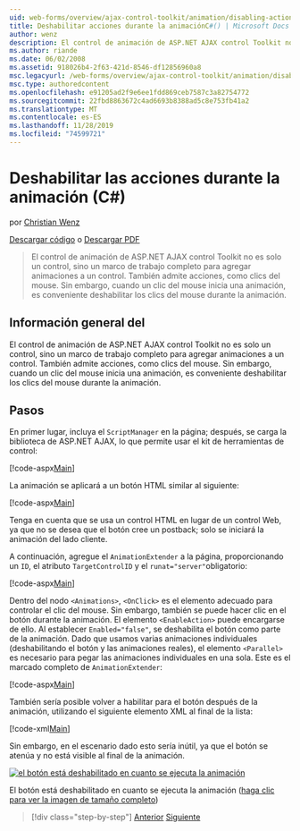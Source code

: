 ```yaml
---
uid: web-forms/overview/ajax-control-toolkit/animation/disabling-actions-during-animation-cs
title: Deshabilitar acciones durante la animaciónC#() | Microsoft Docs
author: wenz
description: El control de animación de ASP.NET AJAX control Toolkit no es solo un control, sino un marco de trabajo completo para agregar animaciones a un control. También admite la acción...
ms.author: riande
ms.date: 06/02/2008
ms.assetid: 918026b4-2f63-421d-8546-df12856960a8
msc.legacyurl: /web-forms/overview/ajax-control-toolkit/animation/disabling-actions-during-animation-cs
msc.type: authoredcontent
ms.openlocfilehash: e91205ad2f9e6ee1fdd869ceb7587c3a82754772
ms.sourcegitcommit: 22fbd8863672c4ad6693b8388ad5c8e753fb41a2
ms.translationtype: MT
ms.contentlocale: es-ES
ms.lasthandoff: 11/28/2019
ms.locfileid: "74599721"
---
```

# <a name="disabling-actions-during-animation-c"></a>Deshabilitar las acciones durante la animación (C#)

por [Christian Wenz](https://github.com/wenz)

[Descargar código](https://download.microsoft.com/download/f/9/a/f9a26acd-8df4-4484-8a18-199e4598f411/Animation7.cs.zip) o [Descargar PDF](https://download.microsoft.com/download/6/7/1/6718d452-ff89-4d3f-a90e-c74ec2d636a3/animation7CS.pdf)

> El control de animación de ASP.NET AJAX control Toolkit no es solo un control, sino un marco de trabajo completo para agregar animaciones a un control. También admite acciones, como clics del mouse. Sin embargo, cuando un clic del mouse inicia una animación, es conveniente deshabilitar los clics del mouse durante la animación.

## <a name="overview"></a>Información general del

El control de animación de ASP.NET AJAX control Toolkit no es solo un control, sino un marco de trabajo completo para agregar animaciones a un control. También admite acciones, como clics del mouse. Sin embargo, cuando un clic del mouse inicia una animación, es conveniente deshabilitar los clics del mouse durante la animación.

## <a name="steps"></a>Pasos

En primer lugar, incluya el `ScriptManager` en la página; después, se carga la biblioteca de ASP.NET AJAX, lo que permite usar el kit de herramientas de control:

[!code-aspx[Main](disabling-actions-during-animation-cs/samples/sample1.aspx)]

La animación se aplicará a un botón HTML similar al siguiente:

[!code-aspx[Main](disabling-actions-during-animation-cs/samples/sample2.aspx)]

Tenga en cuenta que se usa un control HTML en lugar de un control Web, ya que no se desea que el botón cree un postback; solo se iniciará la animación del lado cliente.

A continuación, agregue el `AnimationExtender` a la página, proporcionando un `ID`, el atributo `TargetControlID` y el `runat="server"`obligatorio:

[!code-aspx[Main](disabling-actions-during-animation-cs/samples/sample3.aspx)]

Dentro del nodo `<Animations>`, `<OnClick>` es el elemento adecuado para controlar el clic del mouse. Sin embargo, también se puede hacer clic en el botón durante la animación. El elemento `<EnableAction>` puede encargarse de ello. Al establecer `Enabled="false"`, se deshabilita el botón como parte de la animación. Dado que usamos varias animaciones individuales (deshabilitando el botón y las animaciones reales), el elemento `<Parallel>` es necesario para pegar las animaciones individuales en una sola. Este es el marcado completo de `AnimationExtender`:

[!code-aspx[Main](disabling-actions-during-animation-cs/samples/sample4.aspx)]

También sería posible volver a habilitar para el botón después de la animación, utilizando el siguiente elemento XML al final de la lista:

[!code-xml[Main](disabling-actions-during-animation-cs/samples/sample5.xml)]

Sin embargo, en el escenario dado esto sería inútil, ya que el botón se atenúa y no está visible al final de la animación.

[![el botón está deshabilitado en cuanto se ejecuta la animación](disabling-actions-during-animation-cs/_static/image2.png)](disabling-actions-during-animation-cs/_static/image1.png)

El botón está deshabilitado en cuanto se ejecuta la animación ([haga clic para ver la imagen de tamaño completo](disabling-actions-during-animation-cs/_static/image3.png))

> [!div class="step-by-step"]
> [Anterior](animating-in-response-to-user-interaction-cs.md)
> [Siguiente](triggering-an-animation-in-another-control-cs.md)
